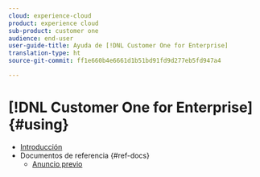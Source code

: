 ```yaml
---
cloud: experience-cloud
product: experience cloud
sub-product: customer one
audience: end-user
user-guide-title: Ayuda de [!DNL Customer One for Enterprise]
translation-type: ht
source-git-commit: ff1e660b4e6661d1b51bd91fd9d277eb5fd947a4

---
```



# [!DNL Customer One for Enterprise] {#using}

+ [Introducción](home.md)
+ Documentos de referencia {#ref-docs}
   + [Anuncio previo](intro-customer-support.md)

